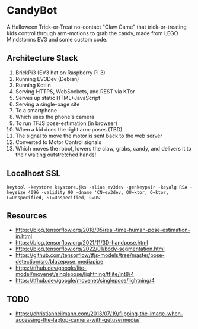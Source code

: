 # CandyBot
A Halloween Trick-or-Treat no-contact "Claw Game" 
that trick-or-treating kids control through arm-motions to grab the candy, 
made from LEGO Mindstorms EV3 and some custom code.

## Architecture Stack

1. BrickPi3 (EV3 hat on Raspberry Pi 3)
2. Running EV3Dev (Debian)
3. Running Kotlin
4. Serving HTTPS, WebSockets, and REST via KTor
5. Serves up static HTML+JavaScript
6. Serving a single-page site
7. To a smartphone
8. Which uses the phone's camera
9. To run TFJS pose-estimation (in browser)
10. When a kid does the right arm-poses (TBD)
11. The signal to move the motor is sent back to the web server
12. Converted to Motor Control signals
13. Which moves the robot, lowers the claw, grabs, candy, and delivers it to their waiting outstretched hands!

## Localhost SSL

`keytool -keystore keystore.jks -alias ev3dev -genkeypair -keyalg RSA -keysize 4096 -validity 90 -dname 'CN=ev3dev, OU=ktor, O=ktor, L=Unspecified, ST=Unspecified, C=US'`


## Resources

* https://blog.tensorflow.org/2018/05/real-time-human-pose-estimation-in.html
* https://blog.tensorflow.org/2021/11/3D-handpose.html
* https://blog.tensorflow.org/2022/01/body-segmentation.html
* https://github.com/tensorflow/tfjs-models/tree/master/pose-detection/src/blazepose_mediapipe
* https://tfhub.dev/google/lite-model/movenet/singlepose/lightning/tflite/int8/4
* https://tfhub.dev/google/movenet/singlepose/lightning/4

## TODO

* https://christianheilmann.com/2013/07/19/flipping-the-image-when-accessing-the-laptop-camera-with-getusermedia/